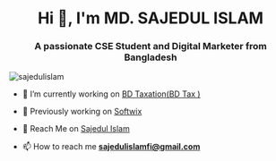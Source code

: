 <h1 align="center">Hi 👋, I'm MD. SAJEDUL ISLAM</h1>
<h3 align="center">A passionate CSE Student and Digital Marketer from Bangladesh</h3>

<p align="left"> <img src="https://komarev.com/ghpvc/?username=alaminatik&label=Profile%20views&color=0e75b6&style=flat" alt="sajedulislam" /> </p>

- 🔭 I’m currently working on [BD Taxation(BD Tax )](https://bdtaxation.com)
- 🔭 Previously working on [Softwix](https://softwix.com/)
- 🔭 Reach Me on [Sajedul Islam](http://sajedulislam.com/)


- 📫 How to reach me **sajedulislamfi@gmail.com**
